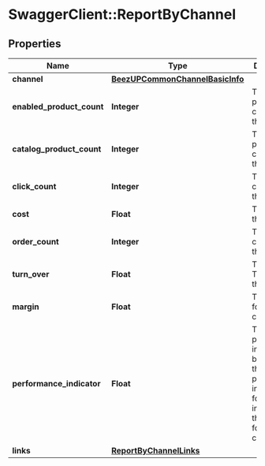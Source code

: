 # SwaggerClient::ReportByChannel

## Properties
Name | Type | Description | Notes
------------ | ------------- | ------------- | -------------
**channel** | [**BeezUPCommonChannelBasicInfo**](BeezUPCommonChannelBasicInfo.md) |  | 
**enabled_product_count** | **Integer** | The enabled product count for this channel | 
**catalog_product_count** | **Integer** | The catalog product count for this channel | 
**click_count** | **Integer** | The click count for this channel | 
**cost** | **Float** | The cost for this channel | 
**order_count** | **Integer** | The order count for this channel | 
**turn_over** | **Float** | The Turnover for this channel | 
**margin** | **Float** | The margin for this channel | 
**performance_indicator** | **Float** | The performance indicator based on the performance indicator formula indicated in the request for this channel | 
**links** | [**ReportByChannelLinks**](ReportByChannelLinks.md) |  | [optional] 


